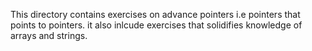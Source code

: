 This directory contains exercises on advance pointers i.e pointers that points to pointers. it also inlcude exercises that solidifies knowledge of arrays and strings.
